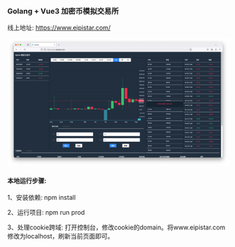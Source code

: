 ### Golang + Vue3 加密币模拟交易所

线上地址: https://www.eipistar.com/

![eipistar.png](resource%2Fimages%2Feipistar.png)

#### 本地运行步骤:

1、安装依赖: npm install

2、运行项目: npm run prod

3、处理cookie跨域: 打开控制台，修改cookie的domain。将www.eipistar.com修改为localhost，刷新当前页面即可。

